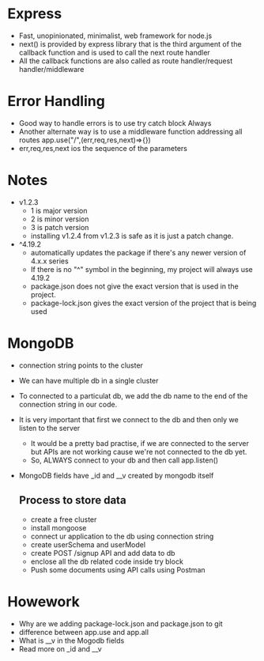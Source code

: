 # Express

- Fast, unopinionated, minimalist, web framework for node.js
- next() is provided by express library that is the third argument of the callback function and is used to call the next route handler
- All the callback functions are also called as route handler/request handler/middleware

# Error Handling

- Good way to handle errors is to use try catch block Always
- Another alternate way is to use a middleware function addressing all routes app.use("/",(err,req,res,next)=>{})
- err,req,res,next ios the sequence of the parameters

# Notes

- v1.2.3
  - 1 is major version
  - 2 is minor version
  - 3 is patch version
  - installing v1.2.4 from v1.2.3 is safe as it is just a patch change.
- ^4.19.2
  - automatically updates the package if there's any newer version of 4.x.x series
  - If there is no "^" symbol in the beginning, my project will always use 4.19.2
  - package.json does not give the exact version that is used in the project.
  - package-lock.json gives the exact version of the project that is being used

# MongoDB

- connection string points to the cluster
- We can have multiple db in a single cluster
- To connected to a particulat db, we add the db name to the end of the connection string in our code.
- It is very important that first we connect to the db and then only we listen to the server
  - It would be a pretty bad practise, if we are connected to the server but APIs are not working cause we're not connected to the db yet.
  - So, ALWAYS connect to your db and then call app.listen()
- MongoDB fields have _id and __v created by mongodb itself
  
  ## Process to store data
  - create a free cluster
  - install mongoose
  - connect ur application to the db using connection string
  - create userSchema and userModel
  - create POST /signup API and add data to db
  - enclose all the db related code inside try block
  - Push some documents using API calls using Postman

# Howework

- Why are we adding package-lock.json and package.json to git
- difference between app.use and app.all
- What is __v in the Mogodb fields
- Read more on _id and __v
